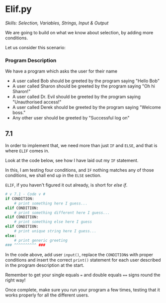 # Elif.py
*Skills: Selection, Variables, Strings, Input & Output*

We are going to build on what we know about selection, by adding more conditions. 

Let us consider this scenario: 

### Program Description
We have a program which asks the user for their name
- A user called Bob should be greeted by the program saying "Hello Bob"
- A user called Sharon should be greeted by the program saying "Oh hi Sharon!"
- A user called Dr. Evil should be greeted by the program saying "Unauthorised access!"
- A user called Derek should be greeted by the program saying "Welcome boss."
- Any other user should be greeted by "Successful log on"

## 7.1
In order to implement that, we need more than just `IF` and `ELSE`, and that is where `ELIF` comes in.

Look at the code below, see how I have laid out my `IF` statement.

In this, I am testing four conditions, and `IF` nothing matches any of those conditions, we shall end up in the `ELSE` section.

`ELIF`, if you haven't figured it out already, is short for *else if*.

``` Python
# v 7.1 - Code v #
if CONDITION:
    # print something here I guess...  
elif CONDITION:
    # print something different here I guess...
elif CONDITION:
    # print something else here I guess
elif CONDITION:
    # print unique string here I guess...
else:
    # print generic greeting
### ^^^^^^^^^^ ###
```

In the code above, add user `input()`, replace the `CONDITION`s with proper conditions and insert the correct `print()` statement for each user described in the program description at the start.

Remember to get your single equals `=` and double equals `==` signs round the right way!

Once complete, make sure you run your program a few times, testing that it works properly for all the different users.
